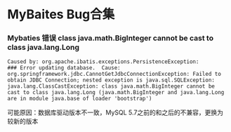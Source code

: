# MyBaites Bug合集

### Mybaties 错误 class java.math.BigInteger cannot be cast to class java.lang.Long 

~~~apl
Caused by: org.apache.ibatis.exceptions.PersistenceException: 
### Error updating database.  Cause: org.springframework.jdbc.CannotGetJdbcConnectionException: Failed to obtain JDBC Connection; nested exception is java.sql.SQLException: java.lang.ClassCastException: class java.math.BigInteger cannot be cast to class java.lang.Long (java.math.BigInteger and java.lang.Long are in module java.base of loader 'bootstrap')
~~~

可能原因：数据库驱动版本不一致，MySQL 5.7之前的和之后的不兼容，更换为较新的版本